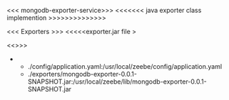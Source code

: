 <<< mongodb-exporter-service>>>
<<<<<<< java exporter class implemention >>>>>>>>>>>>>>

<<< Exporters >>>
<<<<<exporter.jar file >

<<<Mounting>>>>
-   - ./config/application.yaml:/usr/local/zeebe/config/application.yaml
    - ./exporters/mongodb-exporter-0.0.1-SNAPSHOT.jar:/usr/local/zeebe/lib/mongodb-exporter-0.0.1-SNAPSHOT.jar
  
